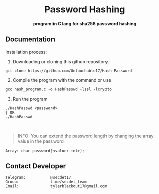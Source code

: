 <h1 align="center">Password Hashing</h1>

<h4 align="center">program in C lang for sha256 password hashing</h4>

## Documentation

Installation process:

1. Downloading or cloning this github repository.
```
git clone https://github.com/Untouchable17/Hash-Password
```
2. Compile the program with the command or use 
```
gcc hash_program.c -o HashPasswd -lssl -lcrypto
```
3. Run the program
```
./HashPasswd <password>
| OR
./HashPasswd
```
<br/>

> INFO: You can extend the password length by changing the array value in the password
```
Array: char password[<value: int>];
```

## Contact Developer


    Telegram:           @secdet17
    Group:              t.me/secdet_team
    Email:              tylerblackout17@gmail.com


